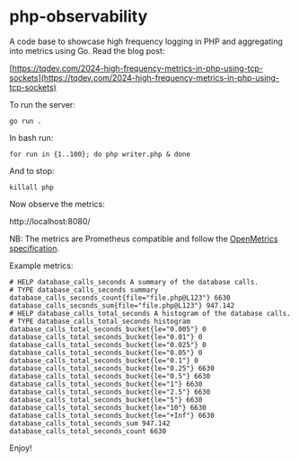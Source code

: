# php-observability

A code base to showcase high frequency logging in PHP and aggregating into metrics using Go. Read the blog post:

[https://tqdev.com/2024-high-frequency-metrics-in-php-using-tcp-sockets](https://tqdev.com/2024-high-frequency-metrics-in-php-using-tcp-sockets)

To run the server:

    go run .

In bash run:

    for run in {1..100}; do php writer.php & done

And to stop:

    killall php

Now observe the metrics:

http://localhost:8080/

NB: The metrics are Prometheus compatible and follow the [OpenMetrics specification](https://github.com/OpenObservability/OpenMetrics/).

Example metrics:

    # HELP database_calls_seconds A summary of the database calls.
    # TYPE database_calls_seconds summary
    database_calls_seconds_count{file="file.php@L123"} 6630
    database_calls_seconds_sum{file="file.php@L123"} 947.142
    # HELP database_calls_total_seconds A histogram of the database calls.
    # TYPE database_calls_total_seconds histogram
    database_calls_total_seconds_bucket{le="0.005"} 0
    database_calls_total_seconds_bucket{le="0.01"} 0
    database_calls_total_seconds_bucket{le="0.025"} 0
    database_calls_total_seconds_bucket{le="0.05"} 0
    database_calls_total_seconds_bucket{le="0.1"} 0
    database_calls_total_seconds_bucket{le="0.25"} 6630
    database_calls_total_seconds_bucket{le="0.5"} 6630
    database_calls_total_seconds_bucket{le="1"} 6630
    database_calls_total_seconds_bucket{le="2.5"} 6630
    database_calls_total_seconds_bucket{le="5"} 6630
    database_calls_total_seconds_bucket{le="10"} 6630
    database_calls_total_seconds_bucket{le="+Inf"} 6630
    database_calls_total_seconds_sum 947.142
    database_calls_total_seconds_count 6630

Enjoy!